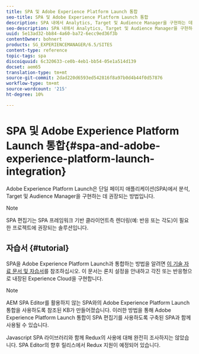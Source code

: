 ```yaml
---
title: SPA 및 Adobe Experience Platform Launch 통합
seo-title: SPA 및 Adobe Experience Platform Launch 통합
description: SPA 내에서 Analytics, Target 및 Audience Manager을 구현하는 데 권장되는 방법입니다.
seo-description: SPA 내에서 Analytics, Target 및 Audience Manager을 구현하는 데 권장되는 방법입니다.
uuid: 5e13ad32-bb84-4a60-ba72-6ecc9ed36f3b
contentOwner: bohnert
products: SG_EXPERIENCEMANAGER/6.5/SITES
content-type: reference
topic-tags: spa
discoiquuid: 6c320633-ce0b-4eb1-bb54-05e1a514d139
docset: aem65
translation-type: tm+mt
source-git-commit: 2dad220d6593ed542816f8a97b0d4b44f0d57876
workflow-type: tm+mt
source-wordcount: '215'
ht-degree: 10%

---
```



# SPA 및 Adobe Experience Platform Launch 통합{#spa-and-adobe-experience-platform-launch-integration}

Adobe Experience Platform Launch은 단일 페이지 애플리케이션(SPA)에서 분석, Target 및 Audience Manager을 구현하는 데 권장되는 방법입니다.

>[!NOTE]
>
>SPA 편집기는 SPA 프레임워크 기반 클라이언트측 렌더링(예: 반응 또는 각도)이 필요한 프로젝트에 권장되는 솔루션입니다.

## 자습서 {#tutorial}

SPA을 Adobe Experience Platform Launch과 통합하는 방법을 알려면 [이 기술 자료 문서 및 자습서](https://helpx.adobe.com/experience-manager/kt/integration/using/launch-reference-architecture-SPA-tutorial-implement.html)를 참조하십시오. 이 문서는 론치 설정을 안내하고 각진 또는 반응형으로 내장된 Experience Cloud을 구현합니다.

>[!NOTE]
>
>AEM SPA Editor를 활용하지 않는 SPA와의 Adobe Experience Platform Launch 통합을 사용하도록 참조된 KB가 만들어졌습니다. 이러한 방법을 통해 Adobe Experience Platform Launch 통합이 SPA 편집기를 사용하도록 구축된 SPA과 함께 사용될 수 있습니다.
>
>Javascript SPA 라이브러리와 함께 Redux의 사용에 대해 완전히 조사하지는 않았습니다. SPA Editor의 향후 릴리스에서 Redux 지원이 예정되어 있습니다.
